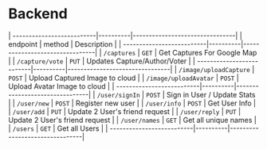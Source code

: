 # Backend

| --------------------------|----------|--------------------------------|
| endpoint                  | method   | Description                    |
| --------------------------|----------|--------------------------------|
| `/captures`               | `GET`    | Get Captures For Google Map    |
| `/capture/vote`           | `PUT`    | Updates Capture/Author/Voter   |
| --------------------------|----------|--------------------------------|
| `/image/uploadCapture`    | `POST`   | Upload Captured Image to cloud |
| `/image/uploadAvatar`     | `POST`   | Upload Avatar Image to cloud   |
| --------------------------|----------|--------------------------------|
| `/user/signIn`            | `POST`   | Sign in User / Update Stats    |
| `/user/new`               | `POST`   | Register new user              |
| `/user/info`              | `POST`   | Get User Info                  |
| `/user/add`               | `PUT`    | Update 2 User's friend request |
| `/user/reply`             | `PUT`    | Update 2 User's friend request |
| `/user/names`             | `GET`    | Get all unique names           |
| `/users`                  | `GET`    | Get all Users                  |
| --------------------------|----------|--------------------------------|
